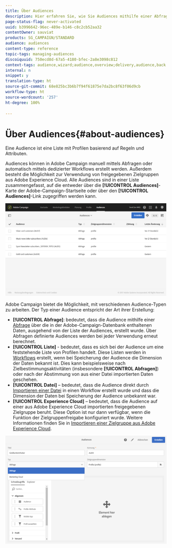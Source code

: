 ```yaml
---
title: Über Audiences
description: Hier erfahren Sie, wie Sie Audiences mithilfe einer Abfrage, einer Liste oder einer Datei erstellen oder aus Adobe Experience Cloud importieren.
page-status-flag: never-activated
uuid: b3996642-96ec-489e-b146-c8c2cb52aa32
contentOwner: sauviat
products: SG_CAMPAIGN/STANDARD
audience: audiences
content-type: reference
topic-tags: managing-audiences
discoiquuid: 750ecd8d-67a5-4180-bfec-2a8e3098c812
context-tags: audience,wizard;audience,overview;delivery,audience,back
internal: n
snippet: y
translation-type: ht
source-git-commit: 68e825bc3b6b7f94f61875e7da2bc8f63f06d9cb
workflow-type: ht
source-wordcount: '257'
ht-degree: 100%

---
```



# Über Audiences{#about-audiences}

Eine Audience ist eine Liste mit Profilen basierend auf Regeln und Attributen.

Audiences können in Adobe Campaign manuell mittels Abfragen oder automatisch mittels dedizierter Workflows erstellt werden. Außerdem besteht die Möglichkeit zur Verwendung von freigegebenen Zielgruppen aus Adobe Experience Cloud. Alle Audiences sind in einer Liste zusammengefasst, auf die entweder über die **[!UICONTROL Audiences]**-Karte der Adobe-Campaign-Startseite oder über den **[!UICONTROL Audiences]**-Link zugegriffen werden kann.

![](assets/audience_1.png)

Adobe Campaign bietet die Möglichkeit, mit verschiedenen Audience-Typen zu arbeiten. Der Typ einer Audience entspricht der Art ihrer Erstellung:

* **[!UICONTROL Abfrage]**: bedeutet, dass die Audience mithilfe einer [Abfrage](../../automating/using/editing-queries.md#about-query-editor) über die in der Adobe-Campaign-Datenbank enthaltenen Daten, ausgehend von der Liste der Audiences, erstellt wurde. Über Abfragen definierte Audiences werden bei jeder Verwendung erneut berechnet.
* **[!UICONTROL Liste]** - bedeutet, dass es sich bei der Audience um eine feststehende Liste von Profilen handelt. Diese Listen werden in [Workflows](../../automating/using/get-started-workflows.md) erstellt, wenn bei Speicherung der Audience die Dimension der Daten bekannt ist. Dies kann beispielsweise nach Zielbestimmungsaktivitäten (insbesondere **[!UICONTROL Abfragen]**) oder nach der Abstimmung von aus einer Datei importierten Daten geschehen.
* **[!UICONTROL Datei]** – bedeutet, dass die Audience direkt durch [Importieren einer Datei](../../automating/using/load-file.md) in einen Workflow erstellt wurde und dass die Dimension der Daten bei Speicherung der Audience unbekannt war.
* **[!UICONTROL Experience Cloud]** – bedeutet, dass die Audience auf einer aus Adobe Experience Cloud importierten freigegebenen Zielgruppe beruht. Diese Option ist nur dann verfügbar, wenn die Funktion der Zielgruppenfreigabe konfiguriert wurde. Weitere Informationen finden Sie in [Importieren einer Zielgruppe aus Adobe Experience Cloud](../../integrating/using/sharing-audiences-with-audience-manager-or-people-core-service.md#importing-an-audience).

![](assets/audience_type_selection.png)
